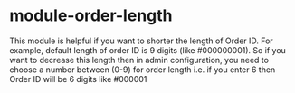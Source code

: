 # module-order-length
This module is helpful if you want to shorter the length of Order ID. For example, default length of order ID is 9 digits (like #000000001). So if you want to decrease this length then in admin configuration, you need to choose a number between (0-9) for order length i.e. if you enter 6 then Order ID will be 6 digits like #000001

